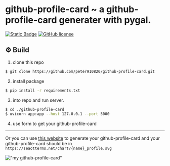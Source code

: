 # github-profile-card ~ a github-profile-card generater with pygal.

[![Static Badge](https://img.shields.io/badge/python-3.10%2B-blue)](https://www.python.org/downloads/release/python-3100/)
[![GitHub license](https://img.shields.io/github/license/Naereen/StrapDown.js.svg)](https://github.com/peter910820/fonts-art/blob/main/LICENSE) 

## ⚙️ Build 

1. clone this repo  
```bash
$ git clone https://github.com/peter910820/github-profile-card.git
```  
2. install package  
```bash
$ pip install -r requirements.txt
```  
3. into repo and run server.  
```bash
$ cd ./github-profile-card
$ uvicorn app:app --host 127.0.0.1 --port 5000
```  
4. use form to get your github-profile-card  
---
Or you can use [this website](https://seaotterms.net/) to generate your github-profile-card and your github-profile-card should be in `https://seaotterms.net/chart/{name}_profile.svg`

!["my github-profile-card"](https://seaotterms.net/chart/peter910820_profile.svg)